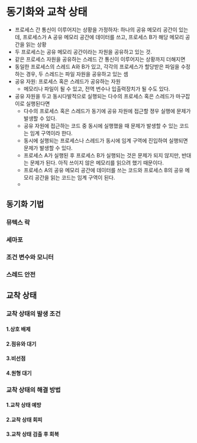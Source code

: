 # 동기화와 교착 상태

- 프로세스 간 통신이 이루어지는 상황을 가정하자: 하나의 공유 메모리 공간이 있는데, 프로세스가 A 공유 메모리 공간에 데이터를 쓰고, 프로세스 B가 해당 메모리 공간을 읽는 상황
- 두 프로세스는 공유 메모리 공간이라는 자원을 공유하고 있는 것. 
- 같은 프로세스 자원을 공유하는 스레드 간 통신이 이루어지는 상황까지 더해지면
- 동일한 프로세스의 스레드 A와 B가 있고, 각각의 프로세스가 할당받은 파일을 수정하는 경우, 두 스레드는 파일 자원을 공유하고 있는 셈
- 공유 자원: 프로세스 혹은 스레드가 공유하는 자원
  - 메모리나 파일이 될 수 있고, 전역 번수나 입출력장치가 될 수도 있다.
- 공유 자원을 두고 동시다발적으로 실행되는 다수의 프로세스 혹은 스레드가 마구잡이로 실행된다면
  - 다수의 프로세스 혹은 스레드가 동기에 공유 자원에 접근할 졍우 실행에 문제가 발생할 수 있다.
  - 공유 자원에 접근하는 코드 중 동시에 실행했을 때 문제가 발생할 수 있는 코드는 임계 구역이라 한다.
  - 동시에 실행되는 프로세스나 스레드가 동시에 임계 구역에 진입하여 실행되면 문제가 발생할 수 있다.
  - 프로세스 A가 실행된 후 프로세스 B가 실행되는 것은 문제가 되지 않지만, 반대는 문제가 된다. 아직 쓰이지 않은 메모리를 읽으려 했기 때문이다.
  - 프로세스 A의 공유 메모리 공간에 데이터를 쓰는 코드와 프로세스 B의 공유 메모리 공간을 읽는 코드는 임계 구역이 된다.
  - 
## 동기화 기법
### 뮤텍스 락

### 세마포

### 조건 변수와 모니터

### 스레드 안전

## 교착 상태
### 교착 상태의 발생 조건
#### 1.상호 배제
#### 2.점유와 대기
#### 3.비선점
#### 4.원형 대기

### 교착 상태의 해결 방법
#### 1.교착 상태 예방
#### 2.교착 상태 회피
#### 3.교착 상태 검출 후 회복

